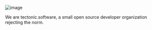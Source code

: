 ![image](https://github.com/tectonic-software/.github/assets/81573747/81361581-246b-40aa-b3ac-e6403a52d27c)

We are tectonic.software, a small open source developer organization rejecting the norm.
